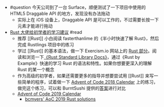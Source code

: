 - #question 今天公司到了一台 Surface，顺便测试了一下项目中使用的 HTML5 Draggable API 的地方，发现没有办法拖动
	- 实际上在 iOS 设备上，Draggable API 是可以工作的，不过需要长按一下元素才能进行拖动
- [Rust 大佬给初学者的学习建议](https://github.com/rustlang-cn/Rustt/blob/main/Articles/%5B2022-04-02%5D%20Rust%20%E5%A4%A7%E4%BD%AC%E7%BB%99%E5%88%9D%E5%AD%A6%E8%80%85%E7%9A%84%E5%AD%A6%E4%B9%A0%E5%BB%BA%E8%AE%AE.md) #read
	- 推荐 [[Rust]] 小白阅读 fasterthanlime 的《半小时快速了解 Rust》，然后完成 Rustlings 项目中的练习
	- 学过 [[Rust]] 的基本语法，做一下 Exercism.io 网站上的 [Rust 部分](https://exercism.org/tracks/rust)。阅读和浏览一下[《Rust Standard Library Docs》](https://doc.rust-lang.org/std/)，通过《Rust by Example》快速的学习 Rust 的语法和特性。如果你想要更深入的理解 Rust 的某一个概念
	- 作为高级的初学者，如果还需要更多的指导并想要尝试用 [[Rust]] 来写一些简单的程序，试着做一下 [Advent of Code 2018 Calendar](https://adventofcode.com/2018) 上的练习，做完这个练习，可以和 BurntSushi 提供的[答案](https://github.com/BurntSushi/advent-of-code)进行对比
	- [Advent of Code 2019 Calendar](https://adventofcode.com/2019)
		- [bcmyers' AoC 2019 Rust solutions](https://github.com/bcmyers/aoc2019)